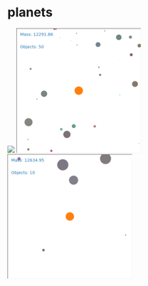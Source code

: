 # planets

<p float="left">
  <img src="docs/animation_early.gif" width="280" />
  <img src="docs/animation_mid.gif" width="280" /> 
  <img src="docs/animation_stable.gif" width="280" />
</p>